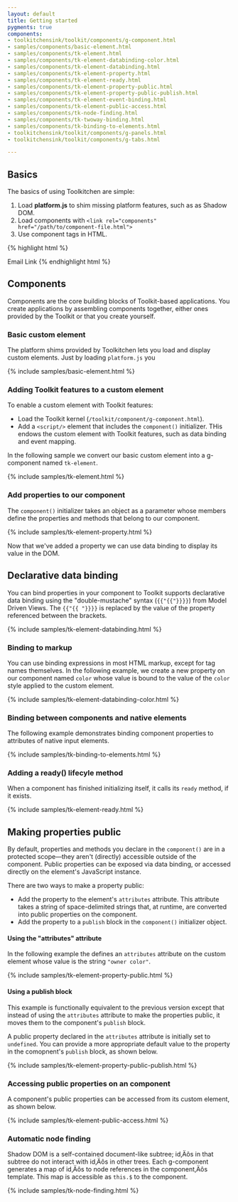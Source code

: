 ```yaml
---
layout: default
title: Getting started
pygments: true
components:
- toolkitchensink/toolkit/components/g-component.html
- samples/components/basic-element.html
- samples/components/tk-element.html
- samples/components/tk-element-databinding-color.html
- samples/components/tk-element-databinding.html
- samples/components/tk-element-property.html
- samples/components/tk-element-ready.html
- samples/components/tk-element-property-public.html
- samples/components/tk-element-property-public-publish.html
- samples/components/tk-element-event-binding.html
- samples/components/tk-element-public-access.html
- samples/components/tk-node-finding.html
- samples/components/tk-twoway-binding.html
- samples/components/tk-binding-to-elements.html
- toolkitchensink/toolkit/components/g-panels.html
- toolkitchensink/toolkit/components/g-tabs.html

---
```


## Basics ##

The basics of using Toolkitchen are simple:

1. Load **platform.js** to shim missing platform features, such as as Shadow DOM.
2. Load components with `<link rel="components" href="/path/to/component-file.html">`
3. Use component tags in HTML.

{% highlight html %}
<!DOCTYPE html>
<html>
  <head>
    <!-- 1. Shim missing platform features -->
    <script src="../platform/platform.js"></script>
    <!-- 2. Load a component -->
    <link rel="components" href="../components/g-menu-item.html">
  </head>
  <body>
    <!-- 3. Instantiate the component with its tag. -->
    <g-menu-item src="images/email.svg">Email Link</g-menu-item>
  </body>
</html>
{% endhighlight html %}

<h2> Components </h2>

Components are the core building blocks of Toolkit-based applications. You create applications by assembling components together, either ones provided by the Toolkit or that you create yourself.

<h3>Basic custom element</h3>

The platform shims provided by Toolkitchen lets you load and display custom elements. Just by loading `platform.js` you

{% include samples/basic-element.html %}

### Adding Toolkit features to a custom element ###

To enable a custom element with Toolkit features:

* Load the Toolkit kernel (`/toolkit/component/g-component.html`).
* Add a `<script/>` element that includes the `component()` initializer. THis endows the custom element with Toolkit features, such as data binding and event mapping.

In the following sample we convert our basic custom element into a g-component named `tk-element`.

{% include samples/tk-element.html %}

### Add properties to our component ###

The `component()` initializer takes an object as a parameter whose members define the properties and methods that belong to our component.

{% include samples/tk-element-property.html %}

Now that we've added a property we can use data binding to display its value in the DOM.

## Declarative data binding ##

You can bind properties in your component to  Toolkit supports declarative data binding using the "double-mustache" syntax (`{{"{{"}}}}`) from Model Driven Views. The `{{"{{ "}}}}` is replaced by the value of the property referenced between the brackets.

{% include samples/tk-element-databinding.html %}

### Binding to markup

You can use binding expressions in most HTML markup, except for tag names themselves. In the following example, we create a new property on our component named `color` whose value is bound to the value of the `color` style applied to the custom element.

{% include samples/tk-element-databinding-color.html %}

### Binding between components and native elements ####

The following example demonstrates binding component properties to attributes of native input elements.

{% include samples/tk-binding-to-elements.html %}

### Adding a ready() lifecyle method ###

When a component has finished initializing itself, it calls its `ready` method, if it exists.

{% include samples/tk-element-ready.html %}

## Making properties public ###

By default, properties and methods you declare in the `component()` are in a protected scope&mdash;they aren't (directly) accessible outside of the component. Public properties can be exposed via data binding, or accessed directly on the element's JavaScript instance. 

There are two ways to make a property public:

* Add the property to the element's `attributes` attribute. This attribute takes a string of space-delimited strings that, at runtime, are converted into public properties on the component.
* Add the property to a `publish` block in the `component()` initializer object.

#### Using the "attributes" attribute

In the following example the defines an `attributes` attribute on the custom element whose value is the string `"owner color"`. 

{% include samples/tk-element-property-public.html %}

#### Using a publish block

This example is functionally equivalent to the previous version except that instead of using the `attributes` attribute to make the properties public, it moves them to the component's `publish` block.

A public property declared in the `attributes` attribute is initially set to `undefined`. You can provide a more appropriate default value to the property in the comopnent's `publish` block, as shown below. 

{% include samples/tk-element-property-public-publish.html %}

<!-- ### Change watching ###

You can also 
 -->

### Accessing public properties on an component ###

A component's public properties can be accessed from its custom element, as shown below.

{% include samples/tk-element-public-access.html %}

<script>
window.addEventListener("WebComponentsReady", function() {
  console.log("tk-element-public-access's owner is: " + document.querySelector("tk-element-public-access").owner);
});
</script>        

### Automatic node finding ###

Shadow DOM is a self-contained document-like subtree; id‚Äôs in that subtree do not interact with id‚Äôs in other trees. Each g-component generates a map of id‚Äôs  to node references in the component‚Äôs template. This map is accessible as `this.$` to the component. 

{% include samples/tk-node-finding.html %}
